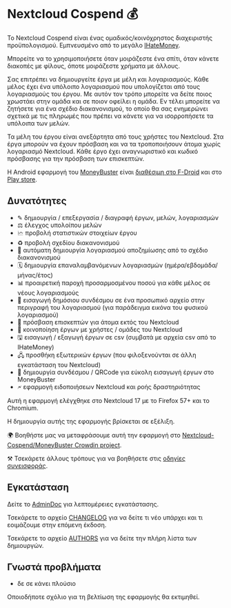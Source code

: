 # Nextcloud Cospend 💰

Το Nextcloud Cospend είναι ένας ομαδικός/κοινόχρηστος διαχειριστής προϋπολογισμού. Εμπνευσμένο από το μεγάλο [IHateMoney](https://github.com/spiral-project/ihatemoney/).

Μπορείτε να το χρησιμοποιήσετε όταν μοιράζεστε ένα σπίτι, όταν κάνετε διακοπές με φίλους, όποτε μοιράζεστε χρήματα με άλλους.

Σας επιτρέπει να δημιουργείτε έργα με μέλη και λογαριασμούς. Κάθε μέλος έχει ένα υπόλοιπο λογαριασμού που υπολογίζεται από τους λογαριασμούς του έργου. Με αυτόν τον τρόπο μπορείτε να δείτε ποιος χρωστάει στην ομάδα και σε ποιον οφείλει η ομάδα. Εν τέλει μπορείτε να ζητήσετε για ένα σχέδιο διακανονισμού, το οποίο θα σας ενημερώνει σχετικά με τις πληρωμές που πρέπει να κάνετε για να ισορροπήσετε τα υπόλοιπα των μελών.

Τα μέλη του έργου είναι ανεξάρτητα από τους χρήστες του Nextcloud. Στα έργα μπορούν να έχουν πρόσβαση και να τα τροποποιήσουν άτομα χωρίς λογαριασμό Nextcloud. Κάθε έργο έχει αναγνωριστικό και κωδικό πρόσβασης για την πρόσβαση των επισκεπτών.

Η Android εφαρμογή του [MoneyBuster](https://gitlab.com/eneiluj/moneybuster) είναι [διαθέσιμη στο F-Droid](https://f-droid.org/packages/net.eneiluj.moneybuster/) και στο [Play store](https://play.google.com/store/apps/details?id=net.eneiluj.moneybuster).

## Δυνατότητες

* ✎ δημιουργία / επεξεργασία / διαγραφή έργων, μελών, λογαριασμών
* ⚖ έλεγχος υπολοίπου μελών
* 🗠 προβολή στατιστικών στοιχείων έργου
* ♻ προβολή σχεδίου διακανονισμού
* 🎇 αυτόματη δημιουργία λογαριασμού αποζημίωσης από το σχέδιο διακανονισμού
* 🗓 δημιουργία επαναλαμβανόμενων λογαριασμών (ημέρα/εβδομάδα/μήνας/έτος)
* 📊 προαιρετική παροχή προσαρμοσμένου ποσού για κάθε μέλος σε νέους λογαριασμούς
* 🔗 εισαγωγή δημόσιου συνδέσμου σε ένα προσωπικό αρχείο στην περιγραφή του λογαριασμού (για παράδειγμα εικόνα του φυσικού λογαριασμού)
* 👩 πρόσβαση επισκεπτών για άτομα εκτός του Nextcloud
* 👫 κοινοποίηση έργων με χρήστες / ομάδες του Nextcloud
* 🖫 εισαγωγή / εξαγωγή έργων σε csv (συμβατά με αρχεία csv από το IHateMoney)
* 🖧 προσθήκη εξωτερικών έργων (που φιλοξενούνται σε άλλη εγκατάσταση του Nextcloud)
* 🔗 δημιουργία συνδέσμου / QRCode για εύκολη εισαγωγή έργων στο MoneyBuster
* 🗲 εφαρμογή ειδοποιήσεων Nextcloud και ροής δραστηριότητας

Αυτή η εφαρμογή ελέγχθηκε στο Nextcloud 17 με το Firefox 57+ και το Chromium.

Η δημιουργία αυτής της εφαρμογής βρίσκεται σε εξέλιξη.

🌍 Βοηθήστε μας να μεταφράσουμε αυτή την εφαρμογή στο [Nextcloud-Cospend/MoneyBuster Crowdin project](https://crowdin.com/project/moneybuster).

⚒ Τσεκάρετε άλλους τρόπους για να βοηθήσετε στις [οδηγίες συνεισφοράς](https://gitlab.com/eneiluj/cospend-nc/blob/master/CONTRIBUTING.md).

## Εγκατάσταση

Δείτε το [AdminDoc](https://gitlab.com/eneiluj/cospend-nc/wikis/admindoc) για λεπτομέρειες εγκατάστασης.

Τσεκάρετε το αρχείο [CHANGELOG](https://gitlab.com/eneiluj/cospend-nc/blob/master/CHANGELOG.md#change-log) για να δείτε τι νέο υπάρχει και τι εοιμάζουμε στην επόμενη έκδοση.

Τσεκάρετε το αρχείο [AUTHORS](https://gitlab.com/eneiluj/cospend-nc/blob/master/AUTHORS.md#authors) για να δείτε την πλήρη λίστα των δημιουργών.

## Γνωστά προβλήματα

* δε σε κάνει πλούσιο

Οποιοδήποτε σχόλιο για τη βελτίωση της εφαρμογής θα εκτιμηθεί.
